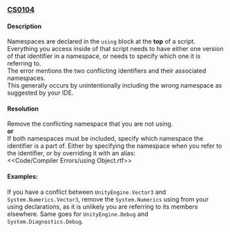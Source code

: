 ### [CS0104](https://docs.microsoft.com/en-us/dotnet/csharp/misc/cs0104)

#### Description
Namespaces are declared in the `using` block at the **top** of a script.  
Everything you access inside of that script needs to have either one version of that identifier in a namespace, or needs to specify which one it is referring to.  
The error mentions the two conflicting identifiers and their associated namespaces.  
This generally occurs by unintentionally including the wrong namespace as suggested by your IDE.

#### Resolution
Remove the conflicting namespace that you are not using.  
**or**  
If both namespaces must be included, specify which namespace the identifier is a part of. Either by specifying the namespace when you refer to the identifier, or by overriding it with an alias:  
<<Code/Compiler Errors/using Object.rtf>>

#### Examples:
If you have a conflict between `UnityEngine.Vector3` and `System.Numerics.Vector3`, remove the `System.Numerics` using from your using declarations, as it is unlikely you are referring to its members elsewhere. Same goes for `UnityEngine.Debug` and `System.Diagnostics.Debug`.  
